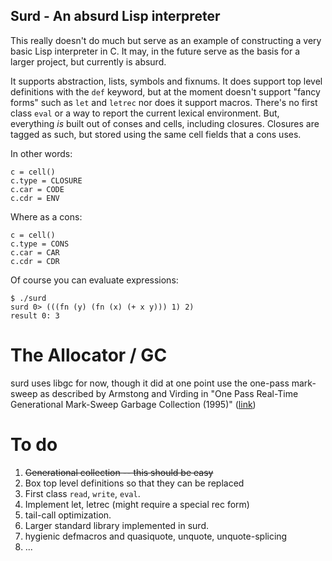 Surd - An absurd Lisp interpreter
---------------------------------

This really doesn't do much but serve as an example of constructing a
very basic Lisp interpreter in C. It may, in the future serve as the 
basis for a larger project, but currently is absurd.

It supports abstraction, lists, symbols and fixnums. It does support
top level definitions with the `def` keyword, but at the moment doesn't
support "fancy forms" such as `let` and `letrec` nor does it support
macros. There's no first class `eval` or a way to report the current
lexical environment. But, everything *is* built out of conses and
cells, including closures. Closures are tagged as such, but stored
using the same cell fields that a cons uses.

In other words:

    c = cell()
    c.type = CLOSURE
    c.car = CODE
    c.cdr = ENV

Where as a cons:
   
    c = cell()
    c.type = CONS
    c.car = CAR
    c.cdr = CDR

Of course you can evaluate expressions:

    $ ./surd 
    surd 0> (((fn (y) (fn (x) (+ x y))) 1) 2)
    result 0: 3

The Allocator / GC
==================

surd uses libgc for now, though it did at one point use the one-pass 
mark-sweep as described by Armstong and Virding in "One Pass
Real-Time Generational Mark-Sweep Garbage Collection (1995)"
([link](http://citeseer.ist.psu.edu/viewdoc/summary?doi=10.1.1.42.7791))


To do
=====

1. <strike>Generational collection -- this should be easy</strike>
2. Box top level definitions so that they can be replaced
3. First class `read`, `write`, `eval`.
4. Implement let, letrec (might require a special rec form)
5. tail-call optimization.
6. Larger standard library implemented in surd.
7. hygienic defmacros and quasiquote, unquote, unquote-splicing
8. ... 

